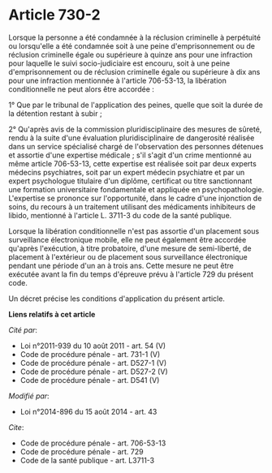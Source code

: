# Article 730-2

Lorsque la personne a été condamnée à la réclusion criminelle à perpétuité ou lorsqu'elle a été condamnée soit à une peine
d'emprisonnement ou de réclusion criminelle égale ou supérieure à quinze ans pour une infraction pour laquelle le suivi
socio-judiciaire est encouru, soit à une peine d'emprisonnement ou de réclusion criminelle égale ou supérieure à dix ans pour
une infraction mentionnée à l'article 706-53-13, la libération conditionnelle ne peut alors être accordée : 

1° Que par le tribunal de l'application des peines, quelle que soit la durée de la détention restant à subir ; 

2° Qu'après avis de la commission pluridisciplinaire des mesures de sûreté, rendu à la suite d'une évaluation
pluridisciplinaire de dangerosité réalisée dans un service spécialisé chargé de l'observation des personnes détenues et
assortie d'une expertise médicale ; s'il s'agit d'un crime mentionné au même article 706-53-13, cette expertise est réalisée
soit par deux experts médecins psychiatres, soit par un expert médecin psychiatre et par un expert psychologue titulaire d'un
diplôme, certificat ou titre sanctionnant une formation universitaire fondamentale et appliquée en psychopathologie.
L'expertise se prononce sur l'opportunité, dans le cadre d'une injonction de soins, du recours à un traitement utilisant des
médicaments inhibiteurs de libido, mentionné à l'article L. 3711-3 du code de la santé publique. 

Lorsque la libération conditionnelle n'est pas assortie d'un placement sous surveillance électronique mobile, elle ne peut
également être accordée qu'après l'exécution, à titre probatoire, d'une mesure de semi-liberté, de placement à l'extérieur ou
de placement sous surveillance électronique pendant une période d'un an à trois ans. Cette mesure ne peut être exécutée avant
la fin du temps d'épreuve prévu à l'article 729 du présent code. 

Un décret précise les conditions d'application du présent article.

**Liens relatifs à cet article**

_Cité par_:

  - Loi n°2011-939 du 10 août 2011 - art. 54 (V)
  - Code de procédure pénale - art. 731-1 (V)
  - Code de procédure pénale - art. D527-1 (V)
  - Code de procédure pénale - art. D527-2 (V)
  - Code de procédure pénale - art. D541 (V)

_Modifié par_:

  - Loi n°2014-896 du 15 août 2014 - art. 43

_Cite_:

  - Code de procédure pénale - art. 706-53-13
  - Code de procédure pénale - art. 729
  - Code de la santé publique - art. L3711-3
